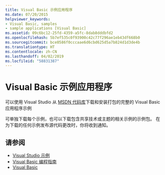 ```yaml
---
title: Visual Basic 示例应用程序
ms.date: 07/20/2015
helpviewer_keywords:
- Visual Basic, samples
- sample applications [Visual Basic]
ms.assetid: 09c6bc12-25fd-4359-a5fc-8dab8dddbfd2
ms.openlocfilehash: 5b7ef535c0f93900c42c77f296ae1eb43df668b0
ms.sourcegitcommit: bce0586f0cccaae6d6cbd625d5a7b824d1d3de4b
ms.translationtype: HT
ms.contentlocale: zh-CN
ms.lasthandoff: 04/02/2019
ms.locfileid: "58831387"
---
```

# <a name="visual-basic-sample-applications"></a>Visual Basic 示例应用程序
可以使用 Visual Studio 从 [MSDN 代码库](https://code.msdn.microsoft.com)下载和安装打包的完整的 Visual Basic 应用程序示例  
  
 可单独下载每个示例，也可以下载包含共享技术或主题的相关示例的示例包。 在为下载的任何示例发布源代码更改时，你将收到通知。  
  
## <a name="see-also"></a>请参阅

- [Visual Studio 示例](https://code.msdn.microsoft.com/vstudio)
- [Visual Basic 编程指南](../visual-basic/programming-guide/index.md)
- [Visual Basic](../visual-basic/index.md)
